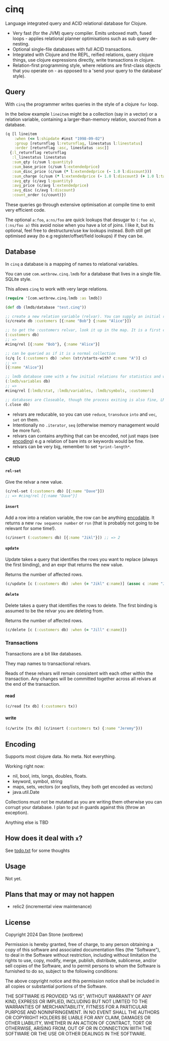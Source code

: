 # cinq

Language integrated query and ACID relational database for Clojure.

- Very fast (for the JVM) query compiler. Emits unboxed math, fused loops - applies relational planner optimisations such as sub query de-nesting.
- Optional single-file databases with full ACID transactions.
- Integrated with Clojure and the REPL, reified relations, query clojure things, use clojure expressions directly, write transactions in clojure.
- Relation-first programming style, where relations are first-class objects that you operate on - as opposed to a 'send your query to the database' style).

## Query

With `cinq` the programmer writes queries in the style of a clojure `for` loop.

In the below example `lineitem` might be a collection (say in a vector) or a relation variable, containing a larger-than-memory relation, sourced from a database. 

```clojure 
(q [l lineitem
    :when (<= l:shipdate #inst "1998-09-02")
    :group [returnflag l:returnflag, linestatus l:linestatus]
    :order [returnflag :asc, linestatus :asc]]
  {:l_returnflag returnflag
   :l_linestatus linestatus
   :sum_qty (c/sum l:quantity)
   :sum_base_price (c/sum l:extendedprice)
   :sum_disc_price (c/sum (* l:extendedprice (- 1.0 l:discount)))
   :sum_charge (c/sum (* l:extendedprice (- 1.0 l:discount) (+ 1.0 l:tax)))
   :avg_qty (c/avg l:quantity)
   :avg_price (c/avg l:extendedprice)
   :avg_disc (c/avg l:discount)
   :count_order (c/count)})
```

These queries go through extensive optimisation at compile time to emit very efficient code. 

The optional `a:foo`, `a:ns/foo` are quick lookups that desugar to `(:foo a)`, `(:ns/foo a)` this avoid noise when you have a lot of joins. I like it, but its optional, feel free to destructure/use kw lookups instead. Both still get optimised away (to e.g register/offset/field lookups) if they can be.

## Database

In `cinq` a database is a mapping of names to relational variables. 

You can use `com.wotbrew.cinq.lmdb` for a database that lives in a single file. SQLite style.

This allows `cinq` to work with very large relations.

```clojure
(require '[com.wotbrew.cinq.lmdb :as lmdb])

(def db (lmdb/database "test.cinq"))

;; create a new relation variable (relvar). You can supply an initial relation value here.
(c/create db :customers [{:name "Bob"} {:name "Alice"}])

;; to get the :customers relvar, look it up in the map. It is a first class object.
(:customers db)
;; =>
#cinq/rel [{:name "Bob"}, {:name "Alice"}]

;; can be queried as if it is a normal collection
(c/q [c (:customers db) :when (str/starts-with? c:name "A")] c)
;; => 
[{:name "Alice"}]

;; lmdb database come with a few initial relations for statistics and what not
(:lmdb/variables db)
;; => 
#cinq/rel [:lmdb/stat, :lmdb/variables, :lmdb/symbols, :customers]

;; databases are Closeable, though the process exiting is also fine, LMDB is pretty good.
(.close db)
```

- relvars are reducable, so you can use `reduce`, `transduce` `into` and `vec`, `set` on them.
- Intentionally no `.iterator`, `seq` (otherwise memory management would be more fun).
- relvars can contains anything that can be encoded, not just maps (see [encoding](#encoding)) e.g a relation of bare ints or keywords would be fine.
- relvars can be very big, remember to set `*print-length*`.

### CRUD

#### `rel-set`

Give the relvar a new value.

```clojure 
(c/rel-set (:customers db) [{:name "Dave"}])
;; => #cinq/rel [{:name "Dave"}]
```

#### `insert`

Add a row into a relation variable, the row can be anything [encodable](#encoding). It returns a new `row sequence number` or `rsn` (that is probably not going to be relevant for some time!). 

```clojure 
(c/insert (:customers db) [{:name "Jikl"}]) ;; => 2
```

#### `update`

Update takes a query that identifies the rows you want to replace (always the first binding), and an expr that returns the new value.

Returns the number of affected rows.

```clojure 
(c/update [c (:customers db) :when (= "Jikl" c:name)] (assoc c :name "Jill"))
```

#### `delete`

Delete takes a query that identifies the rows to delete. The first binding is assumed to be the relvar you are deleting from.

Returns the number of affected rows.

```clojure 
(c/delete [c (:customers db) :when (= "Jill" c:name)])
```

### Transactions

Transactions are a bit like databases.

They map names to transactional relvars.

Reads of these relvars will remain consistent with each other within the transaction. 
Any changes will be committed together across all relvars at the end of the transaction.

#### read

```clojure 
(c/read [tx db] (:customers tx))
```

#### write
```clojure 
(c/write [tx db] (c/insert (:customers tx) {:name "Jeremy"}))
```

## Encoding

Supports most clojure data. No meta. Not everything.

Working right now:

- nil, bool, ints, longs, doubles, floats.
- keyword, symbol, string
- maps, sets, vectors (or seq/lists, they both get encoded as vectors)
- java.util.Date

Collections must not be mutated as you are writing them otherwise you can corrupt your database. I plan to put in guards against this (throw an exception).

Anything else is TBD

## How does it deal with `x`? 

See [todo.txt](todo.txt) for some thoughts

## Usage

Not yet.

## Plans that may or may not happen 

- relic2 (incremental view maintenance)

## License

Copyright 2024 Dan Stone (wotbrew)

Permission is hereby granted, free of charge, to any person obtaining a copy of this software and associated documentation files (the "Software"), to deal in the Software without restriction, including without limitation the rights to use, copy, modify, merge, publish, distribute, sublicense, and/or sell copies of the Software, and to permit persons to whom the Software is furnished to do so, subject to the following conditions:

The above copyright notice and this permission notice shall be included in all copies or substantial portions of the Software.

THE SOFTWARE IS PROVIDED "AS IS", WITHOUT WARRANTY OF ANY KIND, EXPRESS OR IMPLIED, INCLUDING BUT NOT LIMITED TO THE WARRANTIES OF MERCHANTABILITY, FITNESS FOR A PARTICULAR PURPOSE AND NONINFRINGEMENT. IN NO EVENT SHALL THE AUTHORS OR COPYRIGHT HOLDERS BE LIABLE FOR ANY CLAIM, DAMAGES OR OTHER LIABILITY, WHETHER IN AN ACTION OF CONTRACT, TORT OR OTHERWISE, ARISING FROM, OUT OF OR IN CONNECTION WITH THE SOFTWARE OR THE USE OR OTHER DEALINGS IN THE SOFTWARE.
